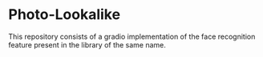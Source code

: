 # Photo-Lookalike
This repository consists of a gradio implementation of the face recognition feature present in the library of the same name.
